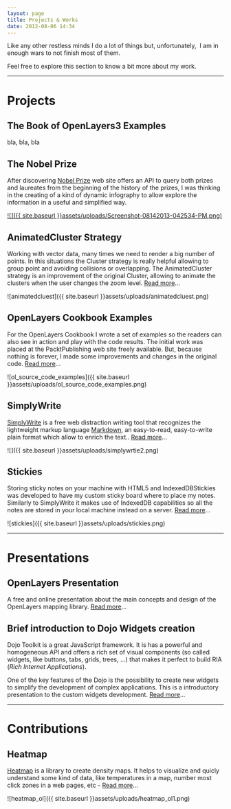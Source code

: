 ```yaml
---
layout: page
title: Projects & Works
date: 2012-08-06 14:34
---
```


Like any other restless minds I do a lot of things but, unfortunately,  I am in enough wars to not finish most of them.

Feel free to explore this section to know a bit more about my work.

---

# Projects

## The Book of OpenLayers3 Examples

bla, bla, bla

## The Nobel Prize

After discovering [Nobel Prize](http://www.nobelprize.org/nobel_organizations/nobelmedia/nobelprize_org/developer/) web site offers an API to query both prizes and laureates from the beginning of the history of the prizes, I was thinking in the creating of a kind of dynamic infography to allow explore the information in a useful and simplified way.

[![]({{ site.baseurl }}assets/uploads/Screenshot-08142013-042534-PM.png)](http://acuriousanimal.com/code/nobel-prize/)

## AnimatedCluster Strategy

Working with vector data, many times we need to render a big number of points. In this situations the Cluster strategy is really helpful allowing to group point and avoiding collisions or overlapping.
 The AnimatedCluster strategy is an improvement of the original Cluster, allowing to animate the clusters when the user changes the zoom level. [Read more](http://acuriousanimal.com/blog/2012/08/19/animated-marker-cluster-strategy-for-openlayers/ "Animated marker cluster strategy for OpenLayers")...

![animatedcluest]({{ site.baseurl }}assets/uploads/animatedcluest.png)

## OpenLayers Cookbook Examples

For the OpenLayers Cookbook I wrote a set of examples so the readers can also see in action and play with the code results.
 The initial work was placed at the PacktPublishing web site freely available. But, because nothing is forever, I made some improvements and changes in the original code. [Read more](http://acuriousanimal.com/blog/2012/12/04/openlayers-presentation-and-openlayers-cookbook-sample-code-update/)...

![ol_source_code_examples]({{ site.baseurl }}assets/uploads/ol_source_code_examples.png)

## SimplyWrite

[SimplyWrite](http://acuriousanimal.com/code/SimplyWrite2/) is a free web distraction writing tool that recognizes the lightweight markup language [Markdown](http://en.wikipedia.org/wiki/Markdown), an easy-to-read, easy-to-write plain format which allow to enrich the text.. [Read more](http://acuriousanimal.com/blog/2013/04/29/simplywrite-a-free-web-distraction-writing-tool/)...

![]({{ site.baseurl }}assets/uploads/simplywrtie2.png)

## Stickies

Storing sticky notes on your machine with HTML5 and IndexedDBStickies was developed to have my custom sticky board where to place my notes. Similarly to SimplyWrite it makes use of IndexedDB capabilities so all the notes are stored in your local machine instead on a server. [Read more](http://acuriousanimal.com/blog/2011/08/12/local-storage-storing-sticky-notes-on-your-machine-with-html5/)...

![stickies]({{ site.baseurl }}assets/uploads/stickies.png)

---

# Presentations

## OpenLayers Presentation

A free and online presentation about the main concepts and design of the OpenLayers mapping library. [Read more](http://acuriousanimal.com/blog/2012/12/04/openlayers-presentation-and-openlayers-cookbook-sample-code-update/)...

## Brief introduction to Dojo Widgets creation

Dojo Toolkit is a great JavaScript framework. It is has a powerful and homogeneous API and offers a rich set of visual components (so called widgets, like buttons, tabs, grids, trees, ...) that makes it perfect to build RIA (_Rich Internet Applications_).

One of the key features of the Dojo is the possibility to create new widgets to simplify the development of complex applications. This is a introductory presentation to the custom widgets development. [Read more](http://acuriousanimal.com/blog/2012/07/08/brief-introduction-to-dojo-widgets-creation/ "Brief introduction to Dojo Widgets creation")...

---

# Contributions

## Heatmap

[Heatmap](http://www.patrick-wied.at/static/heatmapjs/) is a library to create density maps. It helps to visualize and quicly understand some kind of data, like temperatures in a map, number most click zones in a web pages, etc - [Read more](http://acuriousanimal.com/code/heatmap_openlayers/openlayers.html)...

![heatmap_ol]({{ site.baseurl }}assets/uploads/heatmap_ol1.png)
